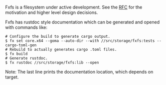 Fxfs is a filesystem under active development. See the [RFC] for the motivation
and higher level design decisions.

Fxfs has rustdoc style documentation which can be generated and opened with
commands like:

```shell
# Configure the build to generate cargo output.
$ fx set core.x64 --goma --auto-dir --with //src/storage/fxfs:tests --cargo-toml-gen
# Rebuild to actually generates cargo .toml files.
$ fx build
# Generate rustdoc.
$ fx rustdoc //src/storage/fxfs:lib --open
```

Note: The last line prints the documentation location, which depends on target.

[RFC]: /docs/contribute/governance/rfcs/0136_fxfs.md
